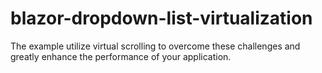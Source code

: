 # blazor-dropdown-list-virtualization
The example utilize virtual scrolling to overcome these challenges and greatly enhance the performance of your application.
